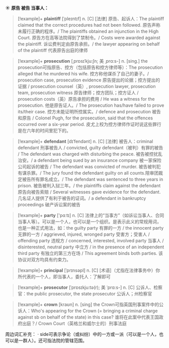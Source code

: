 ☀ <span class="category">**原告 被告 当事人：**</span>
>[!example]+ <span class="vocabulary">**plaintiff**</span> [ˈpleɪntɪf]
> <span class="definition">n. [C] [法律] 原告、起诉人：</span>The plaintiff claimed that the correct procedures had not been followed. 原告声称未履行正确的程序。/ The plaintiffs obtained an injunction in the High Court. 原告方在高等法院得到了禁制令。/ Costs were awarded against the plaintiff. 诉讼费判定由原告承担。/ the lawyer appearing on behalf of the plaintiff 代表原告出庭的律师
   
>[!example]+ <span class="vocabulary">**prosecution**</span> [ˌprɒsɪˈkju:ʃn; 美 ˌprɑ:s-]
> <span class="definition">n. [sing.] the prosecution可指原告、控方（包括原告和控方律师等）：</span>The prosecution alleged that he murdered his wife. 控方称他谋杀了自己的妻子。/ prosecution case, prosecution evidence 原告提出的论据；控方提出的证据 / prosecution counsel（英）, prosecution lawyer, prosecution team, prosecution witness 原告律师；控方团队；控方证人 / prosecution costs（英）原告承担的费用 / He was a witness for the prosecution. 他是原告证人。/ The prosecution has/have failed to prove its/their case. 控方未能证明所控属实。/ defence and prosecution 被告和原告 / Colonel Pugh, for the prosecution, said that the offences occurred over a six-year period. 皮尤上校为控方律师作证时说这些罪行是在六年的时间里犯下的。
           
>[!example]+ <span class="vocabulary">**defendant**</span> [dɪˈfendənt]
> <span class="definition">n. [C] [法律] 被告人：</span>criminal defendant 刑事被告人 / convicted, guilty defendant（被判）有罪的被告 / The defendant was charged with disturbing the peace. 被告被控扰乱治安。/ a defendant being sued by an insurance company 被一家保险公司起诉的被告 / The defendant was convicted of murder. 被告被判犯有谋杀罪。/ The jury found the defendant guilty on all counts.陪审团裁定被告所有罪名成立。/ The defendant was sentenced to three years in prison. 被告被判入狱三年。/ the plaintiffs claim against the defendant 原告向被告索赔 / Several witnesses gave evidence for the defendant. 几名证人提供了有利于被告的证词。/ a defendant in bankruptcy proceedings 破产诉讼案的被告

>[!example]+ <span class="vocabulary">**party**</span> ['pɑːtɪ] 
> <span class="definition">n. [C] 法律上的“当事方”（如诉讼当事人、合同当事人等）。可以是一个人，也可以是一个组织。是表示此义的常规用词，也是一种正式用法，如：</span>the guilty party 有罪的一方 / the innocent party 无罪的一方 / aggrieved, injured, wronged party 受害方；受害人 / offending party 违规方 / concerned, interested, involved party 当事人 / disinterested, neutral party 中立方 / in the presence of an independent third party 有独立的第三方在场 / This agreement binds both parties. 该协议对双方均具有约束力。
           
>[!example]+ <span class="vocabulary">**principal**</span> [ˈprɪnsəpl]
> <span class="definition">n. [C] [术语]（尤指在法律事务中）你所代表的一个人，即当事人，委托人：</span>了解即可           

>[!example]+ <span class="vocabulary">**prosecutor**</span> [ˈprɒsɪkju:tə(r); 美 ˈprɑ:s-]
> <span class="definition">n. [C] 公诉人、检察官：</span>the public prosecutor, the state prosecutor 公诉人；州检察官
           
>[!example]+ <span class="vocabulary">**crown**</span> [kraʊn]
> <span class="definition">n. [sing] the Crown可指英国刑事案件中的公诉人：</span>Who's appearing for the Crown (= bringing a criminal charge against sb on behalf of the state) in this case? 谁将在此案中代表王国政府出庭？/ Crown Court（英格兰和威尔士的）刑事法庭


周边词汇补充：
· side可表示争论（或纠纷）中的一方或一派（可以是一个人，也可以是一群人）。还可指法院的管辖范围。
